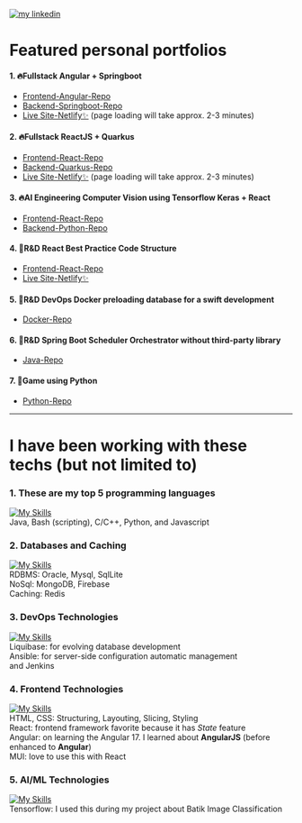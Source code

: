 
<p align="left">
  <a href="https://www.linkedin.com/in/samuel-tumewu-b2542915b/">
          <img src="https://img.shields.io/badge/Linkedin-connect_with_me-blue?logo=linkedin" alt="my linkedin"></a>
</p>

# Featured personal portfolios
#### 1. 🔥Fullstack **Angular** + **Springboot**
  - [Frontend-Angular-Repo](https://github.com/samueltumewu/angular17-patientapp)
  - [Backend-Springboot-Repo](https://github.com/samueltumewu/patientapp)
  - [Live Site-Netlify✨](https://angular-patient-client.netlify.app/) (page loading will take approx. 2-3 minutes)
#### 2. 🔥Fullstack **ReactJS** + **Quarkus**
  - [Frontend-React-Repo](https://github.com/samueltumewu/react-store-catalog-app)
  - [Backend-Quarkus-Repo](https://github.com/samueltumewu/quarkus-store-catalog-app)
  - [Live Site-Netlify✨](https://react-store-catalog-app.netlify.app/) (page loading will take approx. 2-3 minutes)
#### 3. 🔥AI Engineering Computer Vision using Tensorflow **Keras** + **React**
  - [Frontend-React-Repo](https://github.com/samueltumewu/KenalBatik-app)
  - [Backend-Python-Repo](https://github.com/samueltumewu/KenalBatik)
#### 4. 🎯R&D **React** Best Practice Code Structure
  - [Frontend-React-Repo](https://github.com/samueltumewu/appointment-form)
  - [Live Site-Netlify✨](https://reactjs-appointment-planner.netlify.app)
#### 5. 🎯R&D DevOps Docker preloading database for a swift development
  - [Docker-Repo](https://github.com/samueltumewu/mysql-docker-loaded-data)
#### 6. 🎯R&D Spring Boot Scheduler Orchestrator without third-party library
  - [Java-Repo](https://github.com/samueltumewu/scheduler-orchestrator-java)
#### 7. 🎢Game using Python
  - [Python-Repo](https://github.com/samueltumewu/Python-Game)

---

# I have been working with these techs (but not limited to)
### 1. These are my top 5 programming languages  
  
[![My Skills](https://skillicons.dev/icons?i=blank,java,bash,cpp,python,js)](https://skillicons.dev)  
Java, Bash (scripting), C/C++, Python, and Javascript
  
### 2. Databases and Caching

[![My Skills](https://skillicons.dev/icons?i=oracle,mysql,mongodb,sqlite,firebase,redis)](https://skillicons.dev)  
RDBMS: Oracle, Mysql, SqlLite   
NoSql: MongoDB, Firebase  
Caching: Redis

### 3. DevOps Technologies

[![My Skills](https://skillicons.dev/icons?i=liquibase,ansible,jenkins)](https://skillicons.dev)   
Liquibase: for evolving database development  
Ansible: for server-side configuration automatic management  
and Jenkins  

### 4. Frontend Technologies

[![My Skills](https://skillicons.dev/icons?i=blank,html,css,react,angular,mui)](https://skillicons.dev)   
HTML, CSS:   Structuring, Layouting, Slicing, Styling \
React:       frontend framework favorite because it has *State* feature \
Angular:     on learning the Angular 17. I learned about **AngularJS** (before enhanced to **Angular**) \
MUI:         love to use this with React

### 5. AI/ML Technologies

[![My Skills](https://skillicons.dev/icons?i=blank,tensorflow)](https://skillicons.dev)   
Tensorflow: I used this during my project about Batik Image Classification


<!--
**samueltumewu/samueltumewu** is a ✨ _special_ ✨ repository because its `README.md` (this file) appears on your GitHub profile.

Here are some ideas to get you started:

- 🔭 I’m currently working on ...
- 🌱 I’m currently learning ...
- 👯 I’m looking to collaborate on ...
- 🤔 I’m looking for help with ...
- 💬 Ask me about ...
- 📫 How to reach me: ...
- 😄 Pronouns: ...
- ⚡ Fun fact: ...
-->
